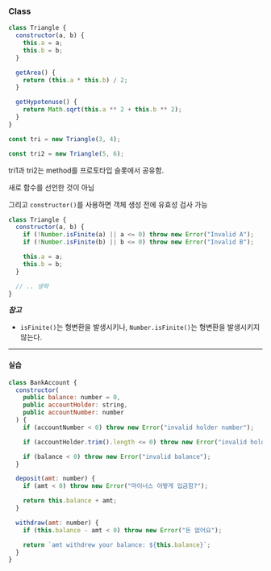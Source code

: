 ### Class

```js
class Triangle {
  constructor(a, b) {
    this.a = a;
    this.b = b;
  }

  getArea() {
    return (this.a * this.b) / 2;
  }

  getHypotenuse() {
    return Math.sqrt(this.a ** 2 + this.b ** 2);
  }
}

const tri = new Triangle(3, 4);

const tri2 = new Triangle(5, 6);
```

tri1과 tri2는 method를 프로토타입 슬롯에서 공유함.

새로 함수를 선언한 것이 아님

그리고 `constructor()`를 사용하면 객체 생성 전에 유효성 검사 가능

```js
class Triangle {
  constructor(a, b) {
    if (!Number.isFinite(a) || a <= 0) throw new Error("Invalid A");
    if (!Number.isFinite(b) || b <= 0) throw new Error("Invalid B");

    this.a = a;
    this.b = b;
  }

  // .. 생략
}
```

**_참고_**

- `isFinite()`는 형변환을 발생시키나, `Number.isFinite()`는 형변환을 발생시키지 않는다.

---

#### 실습

```js
class BankAccount {
  constructor(
    public balance: number = 0,
    public accountHolder: string,
    public accountNumber: number
  ) {
    if (accountNumber < 0) throw new Error("invalid holder number");

    if (accountHolder.trim().length <= 0) throw new Error("invalid holder");

    if (balance < 0) throw new Error("invalid balance");
  }

  deposit(amt: number) {
    if (amt < 0) throw new Error("마이너스 어떻게 입금함?");

    return this.balance + amt;
  }

  withdraw(amt: number) {
    if (this.balance - amt < 0) throw new Error("돈 없어요");

    return `amt withdrew your balance: ${this.balance}`;
  }
}
```
